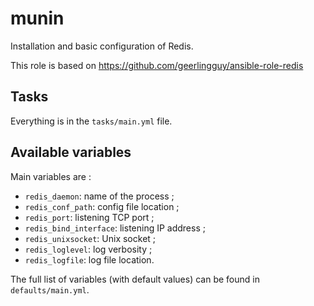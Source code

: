 # munin

Installation and basic configuration of Redis.

This role is based on https://github.com/geerlingguy/ansible-role-redis

## Tasks

Everything is in the `tasks/main.yml` file.

## Available variables

Main variables are :

* `redis_daemon`: name of the process ;
* `redis_conf_path`: config file location ;
* `redis_port`: listening TCP port ;
* `redis_bind_interface`: listening IP address ;
* `redis_unixsocket`: Unix socket ;
* `redis_loglevel`: log verbosity ;
* `redis_logfile`: log file location.

The full list of variables (with default values) can be found in `defaults/main.yml`.
